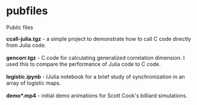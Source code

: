 # pubfiles
Public files

<b>ccall-julia.tgz</b> - a simple project to demonstrate how to call C code directly from Julia code.
</br></br>
<b>gencorr.tgz</b> - C code for calculating generalized correlation dimension. I used this to compare the performance of Julia code to C code.
</br></br>
<b>logistic.ipynb</b> - IJulia notebook for a brief study of synchronization in an array of logistic maps.
</br></br>
<b>demo\*.mp4</b> - initial demo animations for Scott Cook's billiard simulations.
</br></br>
